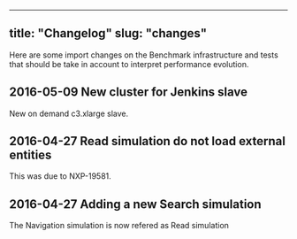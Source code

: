 ---
title: "Changelog"
slug: "changes"
---------------

Here are some import changes on the Benchmark infrastructure and tests that
should be take in account to interpret performance evolution.

## 2016-05-09 New cluster for Jenkins slave
 New on demand c3.xlarge slave.

## 2016-04-27 Read simulation do not load external entities
 This was due to NXP-19581.

## 2016-04-27 Adding a new Search simulation
 The Navigation simulation is now refered as Read simulation

